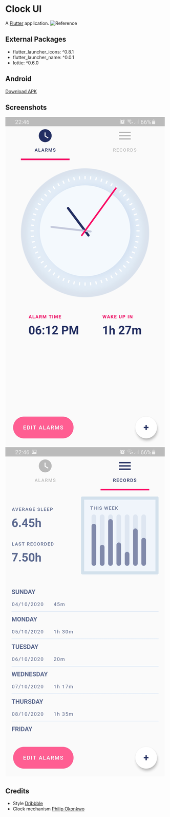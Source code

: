 # Clock UI

A [Flutter](https://flutter.dev/) application.
![Reference](https://cdn.dribbble.com/users/594915/screenshots/6259293/clock.jpg)

## External Packages

* flutter_launcher_icons: ^0.8.1
* flutter_launcher_name: ^0.0.1
* lottie: ^0.6.0

## Android

[Download APK](release/app-release.apk)

## Screenshots
![screenshot1](release/screenchot1.jpg)
![screenshot2](release/screenchot2.jpg)

## Credits

* Style [Dribbble](https://dribbble.com/shots/6259293-Sleep-Tracker-App)
* Clock mechanism [Philip Okonkwo](https://medium.com/@NPKompleet/creating-an-analog-clock-in-flutter-i-68def107d9f4)
